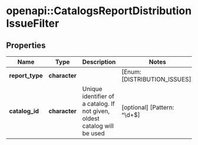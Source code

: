 # openapi::CatalogsReportDistributionIssueFilter


## Properties
Name | Type | Description | Notes
------------ | ------------- | ------------- | -------------
**report_type** | **character** |  | [Enum: [DISTRIBUTION_ISSUES]] 
**catalog_id** | **character** | Unique identifier of a catalog. If not given, oldest catalog will be used | [optional] [Pattern: ^\\d+$] 


